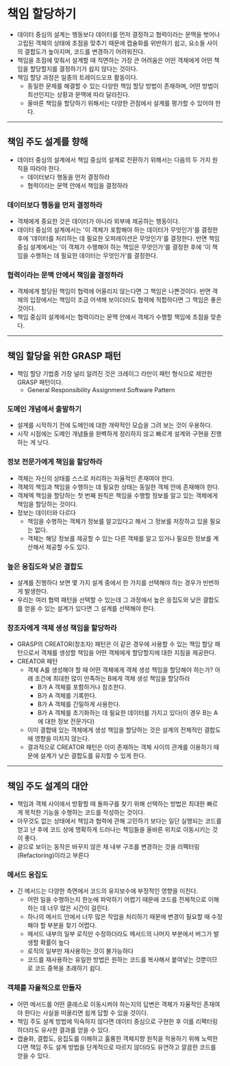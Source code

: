 # 책임 할당하기

- 데이터 중심의 설계는 행동보다 데이터를 먼저 결정하고 협력이라는 문맥을 벗어나 고립된 객체의 상태에 초점을 맞추기 때문에
캡슐화를 위반하기 쉽고, 요소들 사이의 결합도가 높아지며, 코드를 변경하기 어려워진다.
- 책임을 초점에 맞춰서 설계할 때 직면하는 가장 큰 어려움은 어떤 객체에게 어떤 책임을 할당할지를 결정하기가 쉽지 않다는 것이다.
- 책임 할당 과정은 일종의 트레이드오프 활동이다.
  - 동일한 문제를 해결할 수 있는 다양한 책임 할당 방법이 존재하며, 어떤 방법이 최선인지는 상황과 문맥에 따라 달라진다.
  - 올바른 책임을 할당하기 위해서는 다양한 관점에서 설계를 평가할 수 있어야 한다.

---------------

## 책임 주도 설계를 향해

- 데이터 중심의 설계에서 책임 중심의 설계로 전환하기 위해서는 다음의 두 가지 원칙을 따라야 한다.
  - 데이터보다 행동을 먼저 결정하라
  - 협력이라는 문맥 안에서 책임을 결정하라

### 데이터보다 행동을 먼저 결정하라

- 객체에게 중요한 것은 데이터가 아니라 외부에 제공하는 행동이다.
- 데이터 중심의 설계에서는 '이 객체가 포함해야 하는 데이터가 무엇인가'를 결정한 후에 '데이터를 처리하는 데 필요한 오퍼레이션은 무엇인가'를 결정한다.
반면 책임 중심 설계에서는 '이 객체가 수행해야 하는 책임은 무엇인가'를 결정한 후에 '이 책임을 수행하는 데 필요한 데이터는 무엇인가'를 결정한다.

### 협력이라는 문맥 안에서 책임을 결정하라

- 객체에게 할당된 책임이 협력에 어울리지 않는다면 그 책임은 나쁜것이다. 반면 객체의 입장에서는 책임이 조금 어색해 보이더라도 협력에 적합하다면
그 책임은 좋은 것이다.
- 책임 중심의 설계에서는 협력이라는 문맥 안에서 객체가 수행할 책임에 초점을 맞춘다.

-------------

## 책임 할당을 위한 GRASP 패턴

- 책임 할당 기법중 가장 널리 알려진 것은 크레이그 라만이 패턴 형식으로 제안한 GRASP 패턴이다.
  - General Responsibility Assignment Software Pattern

### 도메인 개념에서 출발하기

- 설계를 시작하기 전에 도메인에 대한 개략적인 모습을 그려 보는 것이 우용하다.
- 시작 시점에는 도메인 개념들을 완벽하게 정리하지 않고 빠르게 설계와 구현을 진행하는 게 낫다.

### 정보 전문가에게 책임을 할당하라

- 객체는 자신의 상태를 스스로 처리하는 자율적인 존재여야 한다.
- 객체의 책임과 책임을 수행하는 데 필요한 상태는 동일한 객체 안에 존재해야 한다.
- 객체엑 책임을 할당하는 첫 번째 원칙은 책임을 수행할 정보를 알고 있는 객체에게 책임을 할당하는 것이다.
- 정보는 데이터와 다르다
  - 책임을 수행하는 객체가 정보를 알고있다고 해서 그 정보를 저장하고 있을 필요는 없다.
  - 객체는 해당 정보를 제공할 수 있는 다른 객체를 알고 있거나 필요한 정보를 계산해서 제공할 수도 있다.

### 높은 응집도와 낮은 결합도

- 설계를 진행하다 보면 몇 가지 설계 중에서 한 가지를 선택해야 하는 경우가 빈번하게 발생한다.
- 우리는 여러 협력 패턴을 선택할 수 있는데 그 과정에서 높은 응집도와 낮은 결합도를 얻을 수 있는 설계가 있다면 그 설계를 선택해야 한다.

### 창조자에게 객체 생성 책임을 할당하라

- GRASP의 CREATOR(창조자) 패턴은 이 같은 경우에 사용할 수 있는 책임 할당 패턴으로서 객체를 생성할 책임을 어떤 객체에게 할당할지에 대한 지침을 제공한다.
- CREATOR 패턴
  - 객체 A를 생성해야 할 때 어떤 객체에게 객체 생성 책임을 할당해야 하는가? 아래 조건에 최대한 많이 만족하는 B에게 객체 생성 책임을 할당하라
    - B가 A 객체를 포함하거나 참조한다.
    - B가 A 객체를 기록한다.
    - B가 A 객체를 긴밀하게 사용한다.
    - B가 A 객체를 초기화하는 데 필요한 데이터를 가지고 있다(이 경우 B는 A에 대한 정보 전문가다)
  - 이미 결합돼 있는 객체에게 생성 책임을 할당하는 것은 설계의 전체적인 결합도에 영향을 미치지 않는다.
  - 결과적으로 CREATOR 패턴은 이미 존재하는 객체 사이의 관계를 이용하기 때문에 설계가 낮은 결합도를 유지할 수 있게 한다.

----------------

## 책임 주도 설계의 대안

- 책임과 객체 사이에서 방황할 때 돌파구를 찾기 위해 선택하는 방법은 최대한 빠르게 목적한 기능을 수행하는 코드를 작성하는 것이다.
- 아무것도 없는 상태에서 책임과 협력에 관해 고민하기 보다는 일단 실행되는 코드를 얻고 난 후에 코드 상에 명확하게 드러나는 책임들을
올바른 위치로 이동시키는 것이 좋다.
- 겉으로 보이는 동작은 바꾸지 않은 채 내부 구조를 변경하는 것을 리팩터링(Refactoring)이라고 부른다

### 메서드 응집도

- 긴 메서드는 다양한 측면에서 코드의 유지보수에 부정적인 영향을 미친다.
  - 어떤 일을 수행하는지 한눈에 파악하기 어렵기 때문에 코드를 전체적으로 이해하는 데 너무 많은 시간이 걸린다.
  - 하나의 메서드 안에서 너무 많은 작업을 처리하기 때문에 변경이 필요할 때 수정해야 할 부분을 찾기 어렵다.
  - 메서드 내부의 일부 로직만 수정하더라도 메서드의 나머지 부분에서 버그가 발생할 확률이 높다
  - 로직의 일부만 재사용하는 것이 불가능하다
  - 코드를 재사용하는 유일한 방법은 원하는 코드를 복사해서 붙여넣는 것뿐이므로 코드 중복을 초래하기 쉽다.

### 객체를 자율적으로 만들자

- 어떤 메서드를 어떤 클래스로 이동시켜야 하는지의 답변은 객체가 자율적인 존재여야 한다는 사실을 떠올리면 쉽게 답할 수 있을 것이다.
- 책임 주도 설계 방법에 익숙하지 않다면 데이터 중심으로 구현한 후 이를 리팩터링하더라도 유사한 결과를 얻을 수 있다.
- 캡슐화, 결합도, 응집도를 이해하고 훌륭한 객체지향 원칙을 적용하기 위해 노력한다면 책임 주도 설계 방법을 단계적으로 따르지 않더라도 유연하고
깔끔한 코드를 얻을 수 있다.
